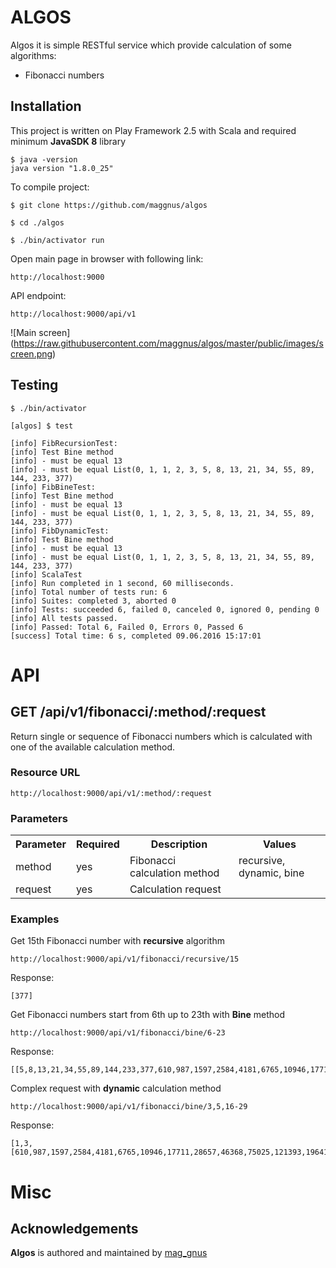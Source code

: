 ALGOS
=======

Algos it is simple RESTful service which provide calculation of some algorithms:

 * Fibonacci numbers

Installation
---------------

This project is written on Play Framework 2.5 with Scala and required minimum **JavaSDK 8** library

    $ java -version
    java version "1.8.0_25"

To compile project:

    $ git clone https://github.com/maggnus/algos

    $ cd ./algos

    $ ./bin/activator run

Open main page in browser with following link:

    http://localhost:9000

API endpoint:

    http://localhost:9000/api/v1

![Main screen]
(https://raw.githubusercontent.com/maggnus/algos/master/public/images/screen.png)

Testing
---------
    $ ./bin/activator

    [algos] $ test

    [info] FibRecursionTest:
    [info] Test Bine method
    [info] - must be equal 13
    [info] - must be equal List(0, 1, 1, 2, 3, 5, 8, 13, 21, 34, 55, 89, 144, 233, 377)
    [info] FibBineTest:
    [info] Test Bine method
    [info] - must be equal 13
    [info] - must be equal List(0, 1, 1, 2, 3, 5, 8, 13, 21, 34, 55, 89, 144, 233, 377)
    [info] FibDynamicTest:
    [info] Test Bine method
    [info] - must be equal 13
    [info] - must be equal List(0, 1, 1, 2, 3, 5, 8, 13, 21, 34, 55, 89, 144, 233, 377)
    [info] ScalaTest
    [info] Run completed in 1 second, 60 milliseconds.
    [info] Total number of tests run: 6
    [info] Suites: completed 3, aborted 0
    [info] Tests: succeeded 6, failed 0, canceled 0, ignored 0, pending 0
    [info] All tests passed.
    [info] Passed: Total 6, Failed 0, Errors 0, Passed 6
    [success] Total time: 6 s, completed 09.06.2016 15:17:01



API
====

## GET /api/v1/fibonacci/:method/:request

Return single or sequence of Fibonacci numbers which is calculated with one of the available calculation method.

### Resource URL

    http://localhost:9000/api/v1/:method/:request

### Parameters

<table>
  <tr>
    <th>Parameter</th><th>Required</th><th>Description</th><th>Values</th>
  </tr>
  <tr>
    <td>method</td><td>yes</td><td>Fibonacci calculation method</td><td>recursive, dynamic, bine</td>
  </tr>
  <tr>
    <td>request</td><td>yes</td><td>Calculation request</td><td></td>
  </tr>
</table>

### Examples

Get 15th Fibonacci number with **recursive** algorithm

    http://localhost:9000/api/v1/fibonacci/recursive/15

Response:

    [377]


Get Fibonacci numbers start from 6th up to 23th with **Bine** method

    http://localhost:9000/api/v1/fibonacci/bine/6-23

Response:

    [[5,8,13,21,34,55,89,144,233,377,610,987,1597,2584,4181,6765,10946,17711]]

Complex request with **dynamic** calculation method

    http://localhost:9000/api/v1/fibonacci/bine/3,5,16-29

Response:

    [1,3,[610,987,1597,2584,4181,6765,10946,17711,28657,46368,75025,121393,196418,317811]]


Misc
====

Acknowledgements
----------------

**Algos** is authored and maintained by [mag_gnus][rsc]

[rsc]: http://maggnus.com

